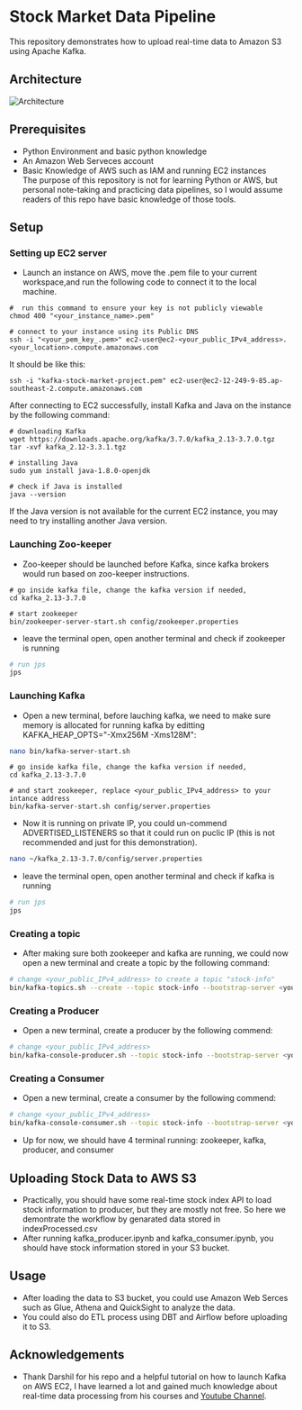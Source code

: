 
# Stock Market Data Pipeline
This repository demonstrates how to upload real-time data to Amazon S3 using Apache Kafka. 

## Architecture
![Architecture](https://github.com/Valerie-Fan/stock-data-engineering/assets/164007751/d8051490-f04a-410d-b1c3-0727cddf0018)
## Prerequisites
* Python Environment and basic python knowledge
* An Amazon Web Serveces account
* Basic Knowledge of AWS such as IAM and running EC2 instances<br>
The purpose of this repository is not for learning Python or AWS, but personal note-taking and practicing data pipelines, so I would assume readers of this repo have basic knowledge of those tools.

## Setup
### Setting up EC2 server
* Launch an instance on AWS, move the .pem file to your current workspace,and run the following code to connect it to the local machine.
```bach
#  run this command to ensure your key is not publicly viewable
chmod 400 "<your_instance_name>.pem"
```
```bach
# connect to your instance using its Public DNS
ssh -i "<your_pem_key_.pem>" ec2-user@ec2-<your_public_IPv4_address>.<your_location>.compute.amazonaws.com
```
It should be like this: 
```bach
ssh -i "kafka-stock-market-project.pem" ec2-user@ec2-12-249-9-85.ap-southeast-2.compute.amazonaws.com
```
After connecting to EC2 successfully, install Kafka and Java on the instance by the following command:
```bach 
# downloading Kafka 
wget https://downloads.apache.org/kafka/3.7.0/kafka_2.13-3.7.0.tgz
tar -xvf kafka_2.12-3.3.1.tgz
```
```bach 
# installing Java
sudo yum install java-1.8.0-openjdk
```
```bach 
# check if Java is installed 
java --version
```
If the Java version is not available for the current EC2 instance, you may need to try installing another Java version.
### Launching Zoo-keeper
* Zoo-keeper should be launched before Kafka, since kafka brokers would run based on zoo-keeper instructions.
```bach
# go inside kafka file, change the kafka version if needed, 
cd kafka_2.13-3.7.0

# start zookeeper
bin/zookeeper-server-start.sh config/zookeeper.properties
```
* leave the terminal open, open another terminal and check if zookeeper is running
```bash
# run jps
jps
```
### Launching Kafka
* Open a new terminal, before lauching kafka, we need to make sure memory is allocated for running kafka by editting KAFKA_HEAP_OPTS="-Xmx256M -Xms128M":
```bash
nano bin/kafka-server-start.sh
```
```bach
# go inside kafka file, change the kafka version if needed, 
cd kafka_2.13-3.7.0

# and start zookeeper, replace <your_public_IPv4_address> to your intance address
bin/kafka-server-start.sh config/server.properties
```
* Now it is running on private IP, you could un-commend ADVERTISED_LISTENERS so that it could run on puclic IP (this is not recommended and just for this demonstration).
```bash
nano ~/kafka_2.13-3.7.0/config/server.properties
```
* leave the terminal open, open another terminal and check if kafka is running
```bash
# run jps
jps
```
### Creating a topic
* After making sure both zookeeper and kafka are running, we could now open a new terminal and create a topic by the following command:
```bash
# change <your_public_IPv4_address> to create a topic "stock-info"
bin/kafka-topics.sh --create --topic stock-info --bootstrap-server <your_public_IPv4_address>:9092 --replication-factor 1 --partitions 1
```
### Creating a Producer
* Open a new terminal, create a producer by the following commend: 
```bash
# change <your_public_IPv4_address>
bin/kafka-console-producer.sh --topic stock-info --bootstrap-server <your_public_IPv4_address>:9092 
```
### Creating a Consumer
* Open a new terminal, create a consumer by the following commend: 
```bash
# change <your_public_IPv4_address>
bin/kafka-console-consumer.sh --topic stock-info --bootstrap-server <your_public_IPv4_address>:9092
```
* Up for now, we should have 4 terminal running: zookeeper, kafka, producer, and consumer

## Uploading Stock Data to AWS S3
* Practically, you should have some real-time stock index API to load stock information to producer, but they are mostly not free. So here we demontrate the workflow by genarated data stored in indexProcessed.csv
* After running kafka_producer.ipynb and kafka_consumer.ipynb, you should have stock information stored in your S3 bucket.

## Usage
* After loading the data to S3 bucket, you could use Amazon Web Serces such as Glue, Athena and QuickSight to analyze the data.
* You could also do ETL process using DBT and Airflow before uploading it to S3.

## Acknowledgements
* Thank Darshil for his repo and a helpful tutorial on how to launch Kafka on AWS EC2, I have learned a lot and gained much knowledge about real-time data processing from his courses and [Youtube Channel](https://www.youtube.com/watch?v=KerNf0NANMo&t=1643s).
